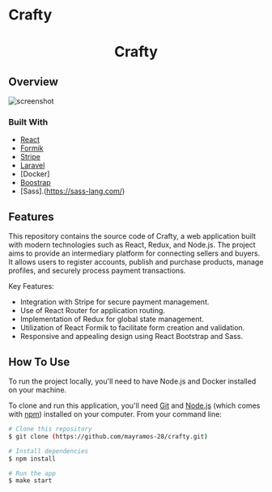 # Crafty
<!-- Please update value in the {}  -->

<h1 align="center">Crafty</h1>

<div align="center">
  
</div>

<!-- TABLE OF CONTENTS -->

## Overview

![screenshot](https://user-images.githubusercontent.com/16707738/92399059-5716eb00-f132-11ea-8b14-bcacdc8ec97b.png)


### Built With

<!-- This section should list any major frameworks that you built your project using. Here are a few examples.-->

- [React](https://reactjs.org/)
- [Formik](https://formik.org/)
- [Stripe](https://stripe.com/)
- [Laravel](https://laravel.com/)
- [Docker]
- [Boostrap](https://getbootstrap.com/)
- [Sass].(https://sass-lang.com/)

## Features

<!-- List the features of your application or follow the template. Don't share the figma file here :) -->

This repository contains the source code of Crafty, a web application built with modern technologies such as React, Redux, and Node.js. The project aims to provide an intermediary platform for connecting sellers and buyers. It allows users to register accounts, publish and purchase products, manage profiles, and securely process payment transactions.

Key Features:
- Integration with Stripe for secure payment management.
- Use of React Router for application routing.
- Implementation of Redux for global state management.
- Utilization of React Formik to facilitate form creation and validation.
- Responsive and appealing design using React Bootstrap and Sass.
  
## How To Use

To run the project locally, you'll need to have Node.js and Docker installed on your machine.

To clone and run this application, you'll need [Git](https://git-scm.com) and [Node.js](https://nodejs.org/en/download/) (which comes with [npm](http://npmjs.com)) installed on your computer. From your command line:

```bash
# Clone this repository
$ git clone (https://github.com/mayramos-28/crafty.git)

# Install dependencies
$ npm install

# Run the app
$ make start
```
